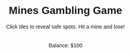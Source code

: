 <!DOCTYPE html>
<html lang="en">
<head>
    <meta charset="UTF-8">
    <meta name="viewport" content="width=device-width, initial-scale=1.0">
    <title>Mines Gambling Game</title>
    <style>
        body { font-family: Arial, sans-serif; text-align: center; }
        .grid { display: grid; grid-template-columns: repeat(5, 60px); gap: 5px; justify-content: center; margin-top: 20px; }
        .cell { width: 60px; height: 60px; background: #ccc; display: flex; align-items: center; justify-content: center; font-size: 24px; cursor: pointer; border: 2px solid #444; }
        .cell.revealed { background: lightgreen; cursor: default; }
        .cell.mine { background: red; }
        .end-screen { position: fixed; top: 0; left: 0; width: 100%; height: 100%; background: rgba(0, 0, 0, 0.8); color: white; display: flex; flex-direction: column; align-items: center; justify-content: center; z-index: 999; }
        .end-screen.hidden { display: none; }
        #resetButton { margin-top: 20px; padding: 10px 20px; font-size: 16px; cursor: pointer; }
    </style>
</head>
<body>
    <h1>Mines Gambling Game</h1>
    <p>Click tiles to reveal safe spots. Hit a mine and lose!</p>
    <div class="grid" id="grid"></div>
    <p id="status">Balance: $100</p>
    <div id="endScreen" class="end-screen hidden">
        <h2 id="endMessage"></h2>
        <button id="resetButton" class="hidden">Reset Game</button>
    </div>
    <script>
        const gridSize = 5;
        let balance = 100;
        let mineIndex;
        let revealedCells = 0;
        let gameEnded = false;

        // Generate a mine in the grid
        function generateMine() {
            mineIndex = Math.floor(Math.random() * (gridSize * gridSize));
        }

        // Create the grid of cells
        function createGrid() {
            const grid = document.getElementById("grid");
            grid.innerHTML = ""; // Clear any previous grid
            for (let i = 0; i < gridSize * gridSize; i++) {
                const cell = document.createElement("div");
                cell.classList.add("cell");
                cell.dataset.index = i;
                cell.addEventListener("click", () => revealCell(i));
                grid.appendChild(cell);
            }
        }

        // Reveal a cell when clicked
        function revealCell(index) {
            if (gameEnded) return; // Prevent further actions if the game has ended
            
            const cell = document.querySelector(`.cell[data-index='${index}']`);
            if (!cell || cell.classList.contains("revealed")) return;

            if (index === mineIndex) {
                // Player hits a mine
                cell.classList.add("mine");
                cell.innerHTML = "💣";
                balance = Math.floor(balance / 2); // Half the balance if hit a mine
                document.getElementById("status").innerText = `You hit the mine! Balance: $${balance}`;
                freezeBoard();
                checkEndGame();
            } else {
                // Safe spot
                cell.classList.add("revealed");
                cell.innerHTML = "💎";
                revealedCells++;
                balance += 5; // Increase balance for safe picks
                document.getElementById("status").innerText = `Balance: $${balance}`;
                checkVictory();
            }
        }

        // Freeze the board (disable further clicks)
        function freezeBoard() {
            const cells = document.querySelectorAll(".cell");
            cells.forEach(cell => cell.style.pointerEvents = "none");
            document.getElementById("resetButton").classList.remove("hidden");
        }

        // Check if the player won by revealing all safe cells
        function checkVictory() {
            if (revealedCells === gridSize * gridSize - 1) {
                document.getElementById("endMessage").innerText = "Lucky Pick!";
                document.getElementById("endScreen").classList.remove("hidden");
                gameEnded = true; // End the game
            }
        }

        // Check if the game should end due to win/loss conditions
        function checkEndGame() {
            if (balance <= 0) {
                document.getElementById("endMessage").innerText = "Game Over! You're out of money!";
                document.getElementById("endScreen").classList.remove("hidden");
                gameEnded = true; // End the game
            } else if (balance >= 1000) {
                document.getElementById("endMessage").innerText = "99% of gamblers quit before winning!";
                document.getElementById("endScreen").classList.remove("hidden");
                gameEnded = true; // End the game
            }
        }

        // Reset the game
        function resetGame() {
            balance = 100;
            revealedCells = 0;
            gameEnded = false;
            generateMine(); // Generate the mine at the start
            createGrid(); // Create the grid of cells
            document.getElementById("status").innerText = `Balance: $${balance}`;
            document.getElementById("endScreen").classList.add("hidden");
            document.getElementById("resetButton").classList.add("hidden");

            // Re-enable the grid cells for clicks
            const cells = document.querySelectorAll(".cell");
            cells.forEach(cell => cell.style.pointerEvents = "auto");
        }

        // Add reset game button functionality
        document.getElementById("resetButton").addEventListener("click", resetGame);

        // Initialize the game
        generateMine(); // Generate the mine at the start
        createGrid(); // Create the grid of cells
    </script>
</body>
</html>
